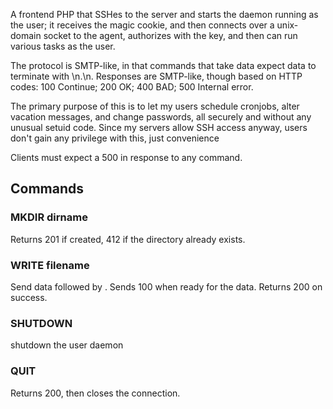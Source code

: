 A frontend PHP that SSHes to the server and starts the daemon running as the
user; it receives the magic cookie, and then connects over a unix-domain socket
to the agent, authorizes with the key, and then can run various tasks as the
user.

The protocol is SMTP-like, in that commands that take data expect data to
terminate with \n.\n. Responses are SMTP-like, though based on HTTP codes: 100
Continue; 200 OK; 400 BAD; 500 Internal error.

The primary purpose of this is to let my users schedule cronjobs, alter
vacation messages, and change passwords, all securely and without any unusual
setuid code.  Since my servers allow SSH access anyway, users don't gain any
privilege with this, just convenience

Clients must expect a 500 in response to any command.

## Commands

### MKDIR dirname

Returns 201 if created, 412 if the directory already exists.

### WRITE filename

Send data followed by .
Sends 100 when ready for the data.
Returns 200 on success.

### SHUTDOWN

shutdown the user daemon

### QUIT

Returns 200, then closes the connection.
